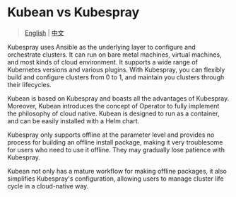 # Kubean vs Kubespray

> [English](comparisons.md) | [中文](../zh/comparisons.md)

<!--Kubespray 使用 Ansible 作为底层来配置和编排，可以运行在裸金属机、虚拟机、大多数云环境等。它支持众多 Kubernetes 版本和插件，可以完成集群从 0 到 1 的搭建和配置，也包含集群生命周期的维护，使用方式非常灵活。-->
Kubespray uses Ansible as the underlying layer to configure and orchestrate clusters. It can run on bare metal machines, virtual machines, and most kinds of cloud environment. It supports a wide range of Kubernetes versions and various plugins. With Kubespray, you can flexibly build and configure clusters from 0 to 1, and maintain you clusters through their lifecycles.

<!--Kubean 基于 Kubespray，拥有 Kubespray 所有优势。并且 Kubean 引用 Operator 概念以实现完全云原生化，原生以容器方式运行，提供 Helm Chart 包进行快速部署。-->
Kubean is based on Kubespray and boasts all the advantages of Kubespray. Moreover, Kubean introduces the concept of Operator to fully implement the philosophy of cloud native. Kubean is designed to run as a container, and can be easily installed with a Helm chart.

<!--Kubespray 仅在参数级别上支持离线，并没有包含一个完成构建离线安装包的过程，所以对于有离线场景需求的使用者来说，直接使用 Kubespray 会变得非常繁琐，这通常会让他们失去耐心。-->
Kubespray only supports offline at the parameter level and provides no process for building an offline install package, making it very troublesome for users who need to use it offline. They may gradually lose patience with Kubespray.

<!--Kubean 不仅有一套完善的制作离线包的工作流，还适配国产信创环境，简化 Kubespray 的复杂配置，能够对集群生命周期以云原生的方式去管理。-->
Kubean not only has a mature workflow for making offline packages, it also simplifies Kubespray's configuration, allowing users to manage cluster life cycle in a cloud-native way.
